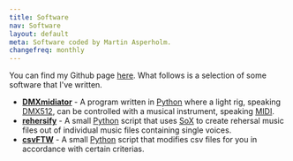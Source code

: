 ```yaml
---
title: Software
nav: Software
layout: default
meta: Software coded by Martin Asperholm.
changefreq: monthly
---
```


You can find my Github page [here](https://github.com/Speldosa). What follows is a selection of some software that I've written.

* [**DMXmidiator**](https://github.com/Speldosa/DMXmidiator) - A program written in [Python](https://www.python.org/) where a light rig, speaking [DMX512](https://en.wikipedia.org/wiki/DMX512), can be controlled with a musical instrument, speaking [MIDI](https://en.wikipedia.org/wiki/MIDI). 
* [**rehersify**](https://github.com/Speldosa/rehersify) - A small [Python](https://www.python.org/) script that uses [SoX](http://sox.sourceforge.net/) to create rehersal music files out of individual music files containing single voices.
* [**csvFTW**](https://github.com/Speldosa/csvFTW) - A small [Python](https://www.python.org/) script that modifies csv files for you in accordance with certain criterias.
